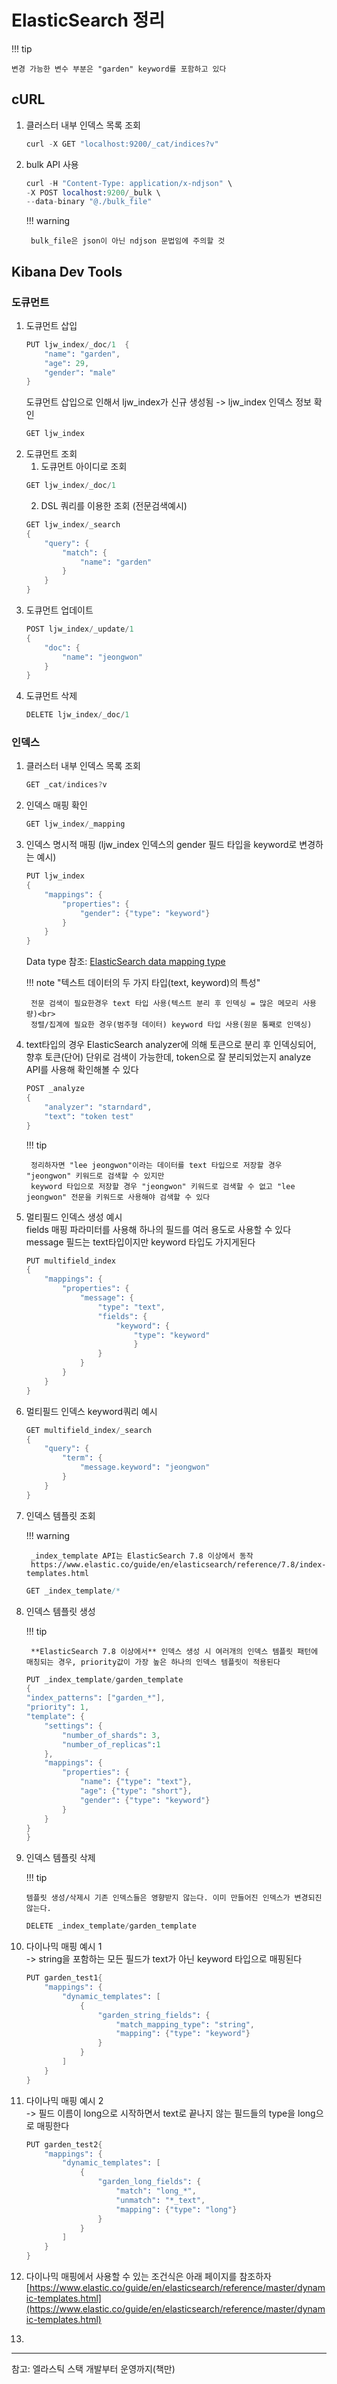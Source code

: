 # ElasticSearch 정리

!!! tip
    
    변경 가능한 변수 부분은 "garden" keyword를 포함하고 있다

## cURL
1. 클러스터 내부 인덱스 목록 조회
    ```s
    curl -X GET "localhost:9200/_cat/indices?v"
    ```
2. bulk API 사용
    ```s
    curl -H "Content-Type: application/x-ndjson" \
    -X POST localhost:9200/_bulk \
    --data-binary "@./bulk_file"
    ```

    !!! warning

        bulk_file은 json이 아닌 ndjson 문법임에 주의할 것

## Kibana Dev Tools
### 도큐먼트 
1. 도큐먼트 삽입
    ```s
    PUT ljw_index/_doc/1  {
        "name": "garden",
        "age": 29,
        "gender": "male"
    }
    ```
    도큐먼트 삽입으로 인해서 ljw_index가 신규 생성됨 -> ljw_index 인덱스 정보 확인
    ```s
    GET ljw_index
    ```
2. 도큐먼트 조회
    1. 도큐먼트 아이디로 조회
    ```s
    GET ljw_index/_doc/1 
    ```
    2. DSL 쿼리를 이용한 조회 (전문검색예시)
    ```s
    GET ljw_index/_search
    {
        "query": {
            "match": {
                "name": "garden"
            }
        }
    }
    ```
3. 도큐먼트 업데이트
    ```s
    POST ljw_index/_update/1
    {
        "doc": {
            "name": "jeongwon"
        }
    }
    ```
4. 도큐먼트 삭제
    ```s
    DELETE ljw_index/_doc/1
    ```
### 인덱스
1. 클러스터 내부 인덱스 목록 조회
    ```s
    GET _cat/indices?v
    ```
2. 인덱스 매핑 확인
    ```s
    GET ljw_index/_mapping
    ```
3. 인덱스 명시적 매핑 (ljw_index 인덱스의 gender 필드 타입을 keyword로 변경하는 예시)
    ```s
    PUT ljw_index
    {
        "mappings": {
            "properties": {
                "gender": {"type": "keyword"}
            }
        }
    }
    ```
    Data type 참조: [ElasticSearch data mapping type](https://www.elastic.co/guide/en/elasticsearch/reference/current/mapping-types.html)

    !!! note "텍스트 데이터의 두 가지 타입(text, keyword)의 특성"

        전문 검색이 필요한경우 text 타입 사용(텍스트 분리 후 인덱싱 = 많은 메모리 사용량)<br>
        정렬/집계에 필요한 경우(범주형 데이터) keyword 타입 사용(원문 통째로 인덱싱)

4. text타입의 경우 ElasticSearch analyzer에 의해 토큰으로 분리 후 인덱싱되어, 향후 토큰(단어) 단위로 검색이 가능한데, token으로 잘 분리되었는지 analyze API를 사용해 확인해볼 수 있다
    ```s
    POST _analyze
    {
        "analyzer": "starndard",
        "text": "token test"
    }
    ```

    !!! tip
        
        정리하자면 "lee jeongwon"이라는 데이터를 text 타입으로 저장할 경우 "jeongwon" 키워드로 검색할 수 있지만
        keyword 타입으로 저장할 경우 "jeongwon" 키워드로 검색할 수 없고 "lee jeongwon" 전문을 키워드로 사용해야 검색할 수 있다
    
5. 멀티필드 인덱스 생성 예시<br>
   fields 매핑 파라미터를 사용해 하나의 필드를 여러 용도로 사용할 수 있다<br>
   message 필드는 text타입이지만 keyword 타입도 가지게된다
    ```s
    PUT multifield_index
    {
        "mappings": {
            "properties": {
                "message": {
                    "type": "text",
                    "fields": {
                        "keyword": {
                            "type": "keyword"
                            }
                    }
                }
            }
        }
    }
    ```

6. 멀티필드 인덱스 keyword쿼리 예시
    ```s
    GET multifield_index/_search
    {
        "query": {
            "term": {
                "message.keyword": "jeongwon"
            }
        }
    }
    ```

7. 인덱스 템플릿 조회

    !!! warning
        
        _index_template API는 ElasticSearch 7.8 이상에서 동작
        https://www.elastic.co/guide/en/elasticsearch/reference/7.8/index-templates.html

    ```s
    GET _index_template/*
    ```

8. 인덱스 템플릿 생성
   
    !!! tip

        **ElasticSearch 7.8 이상에서** 인덱스 생성 시 여러개의 인덱스 템플릿 패턴에 매칭되는 경우, priority값이 가장 높은 하나의 인덱스 템플릿이 적용된다

    ```s
    PUT _index_template/garden_template
    {
    "index_patterns": ["garden_*"],
    "priority": 1,
    "template": {
        "settings": {
            "number_of_shards": 3,
            "number_of_replicas":1
        },
        "mappings": {
            "properties": {
                "name": {"type": "text"},
                "age": {"type": "short"},
                "gender": {"type": "keyword"}
            }
        }
    }
    }
    ```

9.  인덱스 템플릿 삭제

    !!! tip
        
        템플릿 생성/삭제시 기존 인덱스들은 영향받지 않는다. 이미 만들어진 인덱스가 변경되진 않는다.

    ```s
    DELETE _index_template/garden_template
    ```

10. 다이나믹 매핑 예시 1<br>
    -> string을 포함하는 모든 필드가 text가 아닌 keyword 타입으로 매핑된다
    
    ```s
    PUT garden_test1{
        "mappings": {
            "dynamic_templates": [
                {
                    "garden_string_fields": {
                        "match_mapping_type": "string",
                        "mapping": {"type": "keyword"}
                    }
                }
            ]
        }
    }
    ```

11. 다이나믹 매핑 예시 2<br>
    -> 필드 이름이 long으로 시작하면서 text로 끝나지 않는 필드들의 type을 long으로 매핑한다
    
    ```s
    PUT garden_test2{
        "mappings": {
            "dynamic_templates": [
                {
                    "garden_long_fields": {
                        "match": "long_*",
                        "unmatch": "*_text",
                        "mapping": {"type": "long"}
                    }
                }
            ]
        }
    }
    ```

12. 다이나믹 매핑에서 사용할 수 있는 조건식은 아래 페이지를 참조하자<br>
    [https://www.elastic.co/guide/en/elasticsearch/reference/master/dynamic-templates.html](https://www.elastic.co/guide/en/elasticsearch/reference/master/dynamic-templates.html)

13. 

---
참고: 엘라스틱 스택 개발부터 운영까지(책만)